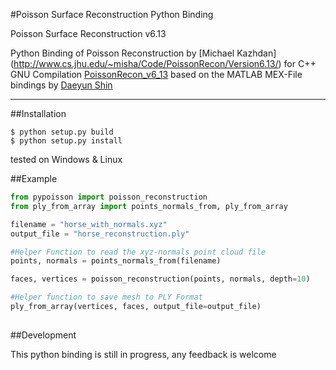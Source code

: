 
#Poisson Surface Reconstruction Python Binding 

Poisson Surface Reconstruction v6.13 

Python Binding of Poisson Reconstruction by  [Michael Kazhdan] (http://www.cs.jhu.edu/~misha/Code/PoissonRecon/Version6.13/)
for C++ GNU Compilation [PoissonRecon_v6_13](https://github.com/mmolero/PoissonRecon_v6_13) based on the MATLAB MEX-File bindings by [Daeyun Shin](https://github.com/daeyun/poisson-surface-reconstruction)


---

##Installation 

```
$ python setup.py build
$ python setup.py install
```

tested on Windows & Linux


##Example
    

```python
from pypoisson import poisson_reconstruction
from ply_from_array import points_normals_from, ply_from_array

filename = "horse_with_normals.xyz"
output_file = "horse_reconstruction.ply"

#Helper Function to read the xyz-normals point cloud file
points, normals = points_normals_from(filename)

faces, vertices = poisson_reconstruction(points, normals, depth=10)

#Helper function to save mesh to PLY Format
ply_from_array(vertices, faces, output_file=output_file)
 
```


##Development

This python binding is still in progress, any feedback is welcome



